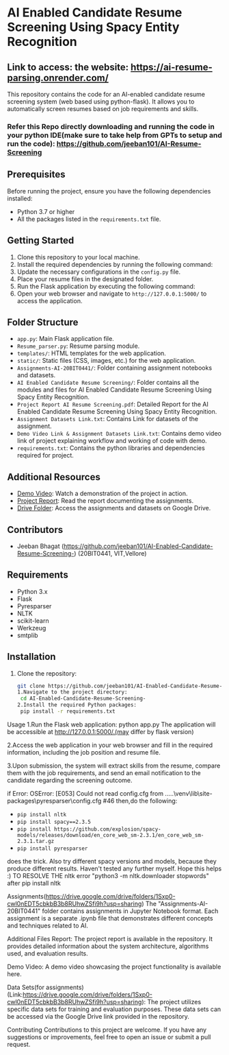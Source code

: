 # AI Enabled Candidate Resume Screening Using Spacy Entity Recognition
## Link to access: the website: https://ai-resume-parsing.onrender.com/
This repository contains the code for an AI-enabled candidate resume screening system (web based using python-flask). It allows you to automatically screen resumes based on job requirements and skills.
### Refer this Repo directly downloading and running the code in your python IDE(make sure to take help from GPTs to setup and run the code): https://github.com/jeeban101/AI-Resume-Screening 
## Prerequisites

Before running the project, ensure you have the following dependencies installed:

- Python 3.7 or higher
- All the packages listed in the `requirements.txt` file.

## Getting Started

1. Clone this repository to your local machine.
2. Install the required dependencies by running the following command:
3. Update the necessary configurations in the `config.py` file.
4. Place your resume files in the designated folder.
5. Run the Flask application by executing the following command:
6. Open your web browser and navigate to `http://127.0.0.1:5000/` to access the application.

## Folder Structure

- `app.py`: Main Flask application file.
- `Resume_parser.py`: Resume parsing module.
- `templates/`: HTML templates for the web application.
- `static/`: Static files (CSS, images, etc.) for the web application.
- `Assignments-AI-20BIT0441/`: Folder containing assignment notebooks and datasets.
- `AI Enabled Candidate Resume Screening/`: Folder contains all the modules and files for AI Enabled Candidate Resume Screening Using Spacy Entity Recognition.
- `Project Report AI Resume Screening.pdf`: Detailed Report for the AI Enabled Candidate Resume Screening Using Spacy Entity Recognition.
- `Assignment Datasets Link.txt`: Contains Link for datasets of the assignment.
- `Demo Video Link & Assignment Datasets Link.txt`: Contains demo video link of project explaining workflow and working of code with demo.
- `requirements.txt`: Contains the python libraries and dependencies required for project. 

## Additional Resources

- [Demo Video](https://drive.google.com/file/d/1R8K-JbSm0XpSLmjK_8FCeyr-EzEs84uQ/view?usp=sharing): Watch a demonstration of the project in action.
- [Project Report](https://github.com/jeeban101/AI-Enabled-Candidate-Resume-Screening-/blob/main/Project%20Report%20AI%20Resume%20Screening.pdf): Read the report documenting the assignments.
- [Drive Folder](https://drive.google.com/drive/folders/1Sxp0-cwl0nEDT5cbkbB3b8RUhwZSfi9h?usp=sharing): Access the assignments and datasets on Google Drive.

## Contributors
- Jeeban Bhagat (https://github.com/jeeban101/AI-Enabled-Candidate-Resume-Screening-) (20BIT0441, VIT,Vellore)

## Requirements
- Python 3.x
- Flask
- Pyresparser
- NLTK
- scikit-learn
- Werkzeug
- smtplib

## Installation

1. Clone the repository:

   ```bash
   git clone https://github.com/jeeban101/AI-Enabled-Candidate-Resume-Screening-
   1.Navigate to the project directory:
	cd AI-Enabled-Candidate-Resume-Screening-
   2.Install the required Python packages:
	pip install -r requirements.txt
Usage
1.Run the Flask web application:
	python app.py
The application will be accessible at http://127.0.0.1:5000/.(may differ by flask version)

2.Access the web application in your web browser and fill in the required information, including the job position and resume file.

3.Upon submission, the system will extract skills from the resume, compare them with the job requirements, and send an email notification to the candidate regarding the screening outcome.

if Error:
	OSError: [E053] Could not read config.cfg from .....\venv\lib\site-packages\pyresparser\config.cfg #46
		then,do the following:
- `pip install nltk`  
- `pip install spacy==2.3.5`  
- `pip install https://github.com/explosion/spacy-models/releases/download/en_core_web_sm-2.3.1/en_core_web_sm-2.3.1.tar.gz`  
- `pip install pyresparser`
 
does the trick. Also try different spacy versions and models, because they produce different results. Haven't tested any further myself. Hope this helps :)
TO RESOLVE THE nltk error "python3 -m nltk.downloader stopwords" after pip install nltk

Assignments(https://drive.google.com/drive/folders/1Sxp0-cwl0nEDT5cbkbB3b8RUhwZSfi9h?usp=sharing)
The "Assignments-AI-20BIT0441" folder contains assignments in Jupyter Notebook format. Each assignment is a separate .ipynb file that demonstrates different concepts and techniques related to AI.

Additional Files
Report: The project report is available in the repository. It provides detailed information about the system architecture, algorithms used, and evaluation results.

Demo Video: A demo video showcasing the project functionality is available here.

Data Sets(for assignments)(Link:https://drive.google.com/drive/folders/1Sxp0-cwl0nEDT5cbkbB3b8RUhwZSfi9h?usp=sharing): The project utilizes specific data sets for training and evaluation purposes. These data sets can be accessed via the Google Drive link provided in the repository.

Contributing
Contributions to this project are welcome. If you have any suggestions or improvements, feel free to open an issue or submit a pull request.

